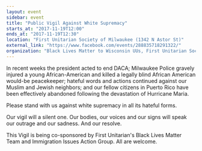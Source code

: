 ```yaml
---
layout: event
sidebar: event
title: "Public Vigil Against White Supremacy"
starts_at: "2017-11-19T12:00"
ends_at: "2017-11-19T12:30"
location: "First Unitarian Society of Milwaukee (1342 N Astor St)"
external_link: "https://www.facebook.com/events/288835718291322/"
organization: "Black Lives Matter to Wisconsin UUs, First Unitarian Society of Wisconsin"
---
```


In recent weeks the president acted to end DACA; Milwaukee Police gravely injured a young African-American and killed a legally blind African American would-be peacekeeper; hateful words and actions continued against our Muslim and Jewish neighbors; and our fellow citizens in Puerto Rico have been effectively abandoned following the devastation of Hurricane Maria. 

Please stand with us against white supremacy in all its hateful forms.

Our vigil will a silent one. Our bodies, our voices and our signs will speak our outrage and our sadness. And our resolve.

This Vigil is being co-sponsored by First Unitarian's Black Lives Matter Team and Immigration Issues Action Group. All are welcome.
